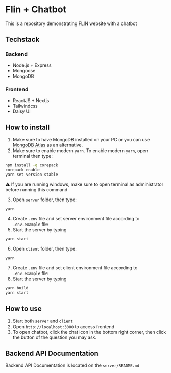 # Flin + Chatbot
This is a repository demonstrating FLIN website with a chatbot

## Techstack
### Backend
- Node.js + Express
- Mongoose
- MongoDB

### Frontend
- ReactJS + Nextjs
- Tailwindcss
- Daisy UI

## How to install
1. Make sure to have MongoDB installed on your PC or you can use [MongoDB Atlas](https://www.mongodb.com/cloud/atlas) as an alternative.
2. Make sure to enable modern `yarn`. To enable modern `yarn`, open terminal then type:
```bash
npm install -g corepack
corepack enable
yarn set version stable
```
⚠️ If you are running windows, make sure to open terminal as administrator before running this command

3. Open `server` folder, then type:
```bash
yarn
```
4. Create `.env` file and set server environment file according to `.env.example` file
5. Start the server by typing 
```bash
yarn start
```
6. Open `client` folder, then type:
```bash
yarn
```
7. Create `.env` file and set client environment file according to `.env.example` file
8. Start the server by typing 
```bash
yarn build
yarn start
```

## How to use
1. Start both `server` and `client`
2. Open `http://localhost:3000` to access frontend
3. To open chatbot, click the chat icon in the bottom right corner, then click the button of the question you may ask.

## Backend API Documentation
Backend API Documentation is located on the `server/README.md`